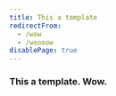 ```yaml
---
title: This a template
redirectFrom:
  - /wow
  - /woooow
disablePage: true
---
```


### This a template. Wow.
